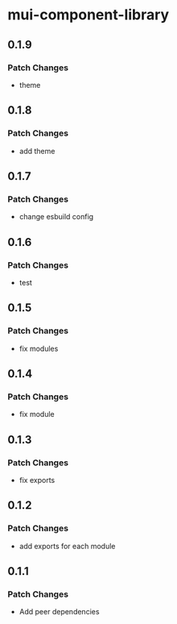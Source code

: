 # mui-component-library

## 0.1.9

### Patch Changes

- theme

## 0.1.8

### Patch Changes

- add theme

## 0.1.7

### Patch Changes

- change esbuild config

## 0.1.6

### Patch Changes

- test

## 0.1.5

### Patch Changes

- fix modules

## 0.1.4

### Patch Changes

- fix module

## 0.1.3

### Patch Changes

- fix exports

## 0.1.2

### Patch Changes

- add exports for each module

## 0.1.1

### Patch Changes

- Add peer dependencies
